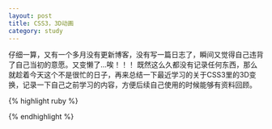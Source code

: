 ```yaml
---
layout: post
title: CSS3，3D动画
category: study
---
```


仔细一算，又有一个多月没有更新博客，没有写一篇日志了，瞬间又觉得自己违背了自己当初的意愿。又变懒了...唉！！！
既然这么久都没有记录任何东西，那么就趁着今天这个不是很忙的日子，再来总结一下最近学习的关于CSS3里的3D变换，记录一下自己之前学习的内容，方便后续自己使用的时候能够有资料回顾。

{% highlight ruby %}

{% endhighlight %}


